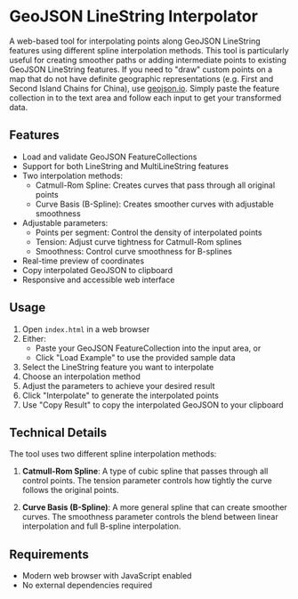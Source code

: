 # GeoJSON LineString Interpolator

A web-based tool for interpolating points along GeoJSON LineString features using different spline interpolation methods. This tool is particularly useful for creating smoother paths or adding intermediate points to existing GeoJSON LineString features. If you need to "draw" custom points on a map that do not have definite geographic representations (e.g. First and Second Island Chains for China), use [geojson.io](https://geojson.io/). Simply paste the feature collection in to the text area and follow each input to get your transformed data.

## Features

- Load and validate GeoJSON FeatureCollections
- Support for both LineString and MultiLineString features
- Two interpolation methods:
  - Catmull-Rom Spline: Creates curves that pass through all original points
  - Curve Basis (B-Spline): Creates smoother curves with adjustable smoothness
- Adjustable parameters:
  - Points per segment: Control the density of interpolated points
  - Tension: Adjust curve tightness for Catmull-Rom splines
  - Smoothness: Control curve smoothness for B-splines
- Real-time preview of coordinates
- Copy interpolated GeoJSON to clipboard
- Responsive and accessible web interface

## Usage

1. Open `index.html` in a web browser
2. Either:
   - Paste your GeoJSON FeatureCollection into the input area, or
   - Click "Load Example" to use the provided sample data
3. Select the LineString feature you want to interpolate
4. Choose an interpolation method
5. Adjust the parameters to achieve your desired result
6. Click "Interpolate" to generate the interpolated points
7. Use "Copy Result" to copy the interpolated GeoJSON to your clipboard

## Technical Details

The tool uses two different spline interpolation methods:

1. **Catmull-Rom Spline**: A type of cubic spline that passes through all control points. The tension parameter controls how tightly the curve follows the original points.

2. **Curve Basis (B-Spline)**: A more general spline that can create smoother curves. The smoothness parameter controls the blend between linear interpolation and full B-spline interpolation.

## Requirements

- Modern web browser with JavaScript enabled
- No external dependencies required
